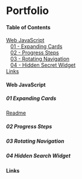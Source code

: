 # Portfolio

#### Table of Contents  
[Web JavaScript](#webjs)  
&nbsp;&nbsp;&nbsp;[01 - Expanding Cards](#webjs01)  
&nbsp;&nbsp;&nbsp;[02 - Progress Steps](#webjs02)  
&nbsp;&nbsp;&nbsp;[03 - Rotating Navigation](#webjs03)  
&nbsp;&nbsp;&nbsp;[04 - Hidden Secret Widget](#webjs04)  
[Links](#links)  

<a name="webjs"/>

#### Web JavaScript

<a name="webjs01"/>

##### 01 Expanding Cards

[Readme](./Web/JS/01_ExpandingCards/README.md)

<a name="webjs02"/>

##### 02 Progress Steps

<a name="webjs03"/>

##### 03 Rotating Navigation

<a name="webjs04"/>

##### 04 Hidden Search Widget


<a name="links"/>

#### Links
